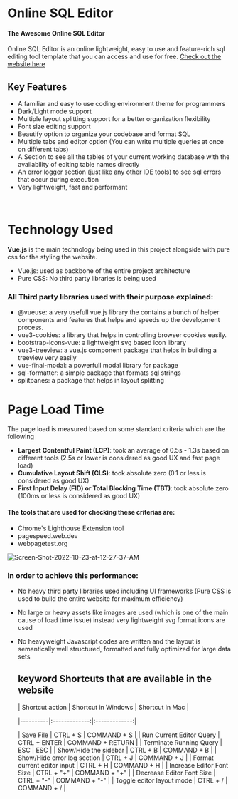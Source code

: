 # Online SQL Editor

#### The Awesome Online SQL Editor

Online SQL Editor is an online lightweight, easy to use and feature-rich sql editing tool template that you can access and use for free.
<a href="https://cheerful-buttercream-e42690.netlify.app/" target="_blank">Check out the website here</a>

## Key Features

- A familiar and easy to use coding environment theme for programmers
- Dark/Light mode support
- Multiple layout splitting support for a better organization flexibility
- Font size editing support
- Beautify option to organize your codebase and format SQL
- Multiple tabs and editor option (You can write multiple queries at once on different tabs)
- A Section to see all the tables of your current working database with the availability of editing table names directly
- An error logger section (just like any other IDE tools) to see sql errors that occur during execution
- Very lightweight, fast and performant

&nbsp;

# Technology Used

**Vue.js** is the main technology being used in this project alongside with pure css for the styling the website.

- Vue.js: used as backbone of the entire project architecture
- Pure CSS: No third party libraries is being used

### All Third party libraries used with their purpose explained:

- @vueuse: a very usefull vue.js library the contains a bunch of helper components and features that helps and speeds up the development process.
- vue3-cookies: a library that helps in controlling browser cookies easily.
- bootstrap-icons-vue: a lightweight svg based icon library
- vue3-treeview: a vue.js component package that helps in building a treeview very easily
- vue-final-modal: a powerfull modal library for package
- sql-formatter: a simple package that formats sql strings
- splitpanes: a package that helps in layout splitting

# Page Load Time

The page load is measured based on some standard criteria which are the following

- **Largest Contentful Paint (LCP)**: took an average of 0.5s - 1.3s based on different tools (2.5s or lower is considered as good UX and fast page load)
- **Cumulative Layout Shift (CLS)**: took absolute zero (0.1 or less is considered as good UX)
- **First Input Delay (FID) or Total Blocking Time (TBT)**: took absolute zero (100ms or less is considered as good UX)

#### The tools that are used for checking these criterias are:

- Chrome's Lighthouse Extension tool
- pagespeed.web.dev
- webpagetest.org

<img src="https://i.ibb.co/6rYYY6X/Screen-Shot-2022-10-23-at-12-27-37-AM.png" alt="Screen-Shot-2022-10-23-at-12-27-37-AM">

### In order to achieve this performance:

- No heavy third party libraries used including UI frameworks (Pure CSS is used to build the entire website for maximum efficiency)
- No large or heavy assets like images are used (which is one of the main cause of load time issue) instead very lightweight svg format icons are used
- No heavyweight Javascript codes are written and the layout is semantically well structured, formatted and fully optimized for large data sets

  ## keyword Shortcuts that are available in the website

  | Shortcut action | Shortcut in Windows | Shortcut in Mac |

  |----------|:-------------:|:-------------:|

  | Save File | CTRL + S | COMMAND + S |
  | Run Current Editor Query | CTRL + ENTER | COMMAND + RETURN |
  | Terminate Running Query | ESC | ESC |
  | Show/Hide the sidebar | CTRL + B | COMMAND + B |
  | Show/Hide error log section | CTRL + J | COMMAND + J |
  | Format current editor input | CTRL + H | COMMAND + H |
  | Increase Editor Font Size | CTRL + "+" | COMMAND + "+" |
  | Decrease Editor Font Size | CTRL + "-" | COMMAND + "-" |
  | Toggle editor layout mode | CTRL + / | COMMAND + / |

